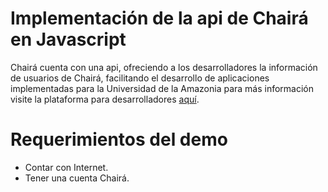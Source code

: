 # Implementación de la api de Chairá en Javascript

Chairá cuenta con una api, ofreciendo a los desarrolladores la información de usuarios de Chairá, facilitando el desarrollo de aplicaciones implementadas para la Universidad de la Amazonia para más información visite la plataforma para desarrolladores [aquí]().

# Requerimientos del demo

- Contar con Internet.
- Tener una cuenta Chairá.